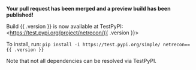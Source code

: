 **Your pull request has been merged and a preview build has been published!**

Build {{ .version }} is now available at TestPyPI: <https://test.pypi.org/project/netrecon/{{ .version }}>

To install, run: `pip install -i https://test.pypi.org/simple/ netrecon=={{ .version }}`

Note that not all dependencies can be resolved via TestPyPI.
